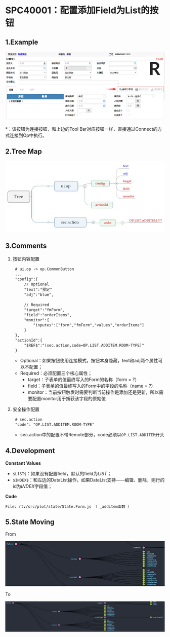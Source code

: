 # SPC40001：配置添加Field为List的按钮

## 1.Example

![01](img/op-001-01.png)

*：该按钮为连接按钮，和上边的Tool Bar对应按钮一样，直接通过Connect的方式连接到Op中执行。

## 2.Tree Map

![02](img/op-001-02.JPG)

## 3.Comments

1. 按钮内容配置

		# ui.op -> op.CommonButton
		...
		"config":{
			// Optional
			"text":"预定"
			"adj":"blue",

			// Required
			"target":"fmForm",
			"field":"orderItems",
			"monitor":{
				"inputes":["form","fmForm","values","orderItems"]
			}
		},
		"actionId":{
			"$REF$":"(sec.action,code=OP.LIST.ADDITEM.ROOM-TYPE)"
		}
	*	Optional：如果按钮使用连接模式，按钮本身隐藏，text和adj两个属性可以不配置；
	*	Required：必须配置三个核心属性；
		*	target：子表单的值最终写入的Form的名称（form = ?）
		*	field：子表单的值最终写入的Form中的字段的名称（name = ?）
		*	monitor：当前按钮触发时需要判断当前操作是添加还是更新，所以需要配置monitor用于捕获该字段的原始值

2. 安全操作配置

		# sec.action
		"code": "OP.LIST.ADDITEM.ROOM-TYPE"
	*	sec.action中的配置不带Remote部分，code必须以`OP.LIST.ADDITEM`开头

## 4.Development

**Constant Values**

* `$LIST$`：如果没有配置field，默认的field为$LIST$；
* `$INDEX$`：和左边的DataList操作，如果DataList支持——编辑、删除，则行的id为$INDEX$字段值；

**Code**

	File: rtv/src/plot/state/State.Form.js （ _additem函数 ）

## 5.State Moving

From

![03](img/op-001-03.JPG)

To

![04](img/op-001-04.JPG)


